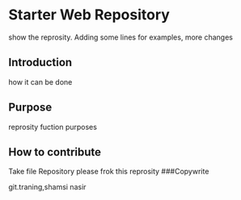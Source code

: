 # Starter Web Repository

show the reprosity.
Adding some lines for examples, more changes

## Introduction
how it can be done


## Purpose
reprosity fuction purposes

## How to contribute

Take file Repository 
 please frok this reprosity
###Copywrite

git.traning,shamsi nasir
